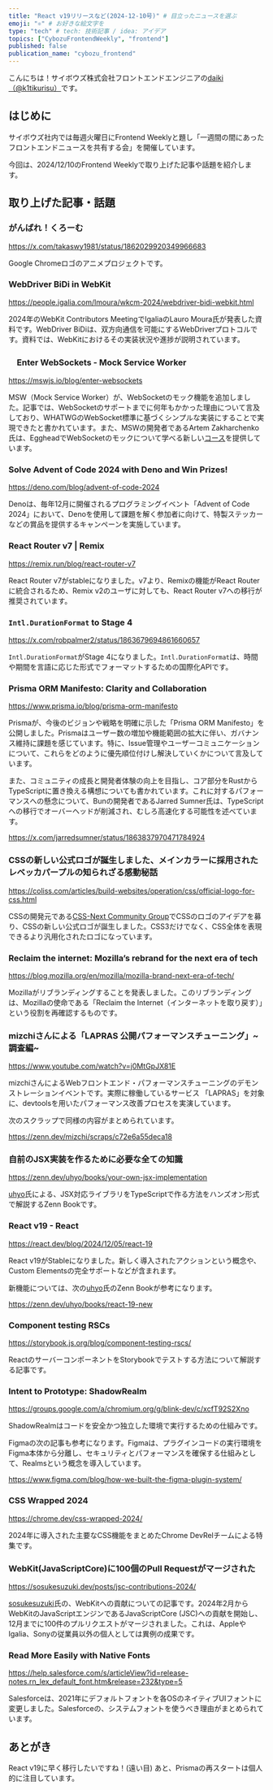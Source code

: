 ```yaml
---
title: "React v19リリースなど(2024-12-10号)" # 目立ったニュースを選ぶ
emoji: "⚛️" # お好きな絵文字を
type: "tech" # tech: 技術記事 / idea: アイデア
topics: ["CybozuFrontendWeekly", "frontend"]
published: false
publication_name: "cybozu_frontend"
---
```


こんにちは！サイボウズ株式会社フロントエンドエンジニアの[daiki（@k1tikurisu）](https://x.com/k1tikurisu)です。

## はじめに

サイボウズ社内では毎週火曜日にFrontend Weeklyと題し「一週間の間にあったフロントエンドニュースを共有する会」を開催しています。

今回は、2024/12/10のFrontend Weeklyで取り上げた記事や話題を紹介します。

## 取り上げた記事・話題

### がんばれ！くろーむ

https://x.com/takaswy1981/status/1862029920349966683

Google Chromeロゴのアニメプロジェクトです。

### WebDriver BiDi in WebKit

https://people.igalia.com/lmoura/wkcm-2024/webdriver-bidi-webkit.html

2024年のWebKit Contributors MeetingでIgaliaのLauro Moura氏が発表した資料です。WebDriver BiDiは、双方向通信を可能にするWebDriverプロトコルです。資料では、WebKitにおけるその実装状況や進捗が説明されています。

### 　Enter WebSockets - Mock Service Worker

https://mswjs.io/blog/enter-websockets

MSW（Mock Service Worker）が、WebSocketのモック機能を追加しました。記事では、WebSocketのサポートまでに何年もかかった理由について言及しており、WHATWGのWebSocket標準に基づくシンプルな実装にすることで実現できたと書かれています。また、MSWの開発者であるArtem Zakharchenko氏は、EggheadでWebSocketのモックについて学べる新しい[コース](https://egghead.io/courses/mocking-websocket-apis-with-mock-service-worker-9933b7f5)を提供しています。

### Solve Advent of Code 2024 with Deno and Win Prizes!

https://deno.com/blog/advent-of-code-2024

Denoは、毎年12月に開催されるプログラミングイベント「Advent of Code 2024」において、Denoを使用して課題を解く参加者に向けて、特製ステッカーなどの賞品を提供するキャンペーンを実施しています。

### React Router v7 | Remix

https://remix.run/blog/react-router-v7

React Router v7がstableになりました。v7より、Remixの機能がReact Routerに統合されるため、Remix v2のユーザに対しても、React Router v7への移行が推奨されています。

### `Intl.DurationFormat` to Stage 4

https://x.com/robpalmer2/status/1863679694861660657

`Intl.DurationFormat`がStage 4になりました。`Intl.DurationFormat`は、時間や期間を言語に応じた形式でフォーマットするための国際化APIです。

### Prisma ORM Manifesto: Clarity and Collaboration

https://www.prisma.io/blog/prisma-orm-manifesto

Prismaが、今後のビジョンや戦略を明確に示した「Prisma ORM Manifesto」を公開しました。Prismaはユーザー数の増加や機能範囲の拡大に伴い、ガバナンス維持に課題を感じています。特に、Issue管理やユーザーコミュニケーションについて、これらをどのように優先順位付けし解決していくかについて言及しています。

また、コミュニティの成長と開発者体験の向上を目指し、コア部分をRustからTypeScriptに置き換える構想についても書かれています。これに対するパフォーマンスへの懸念について、Bunの開発者であるJarred Sumner氏は、TypeScriptへの移行でオーバーヘッドが削減され、むしろ高速化する可能性を述べています。

https://x.com/jarredsumner/status/1863837970471784924

### CSSの新しい公式ロゴが誕生しました、メインカラーに採用されたレベッカパープルの知られざる感動秘話

https://coliss.com/articles/build-websites/operation/css/official-logo-for-css.html

CSSの開発元である[CSS-Next Community Group](https://github.com/CSS-Next/css-next)でCSSのロゴのアイデアを募り、CSSの新しい公式ロゴが誕生しました。CSS3だけでなく、CSS全体を表現できるより汎用化されたロゴになっています。

### Reclaim the internet: Mozilla’s rebrand for the next era of tech

https://blog.mozilla.org/en/mozilla/mozilla-brand-next-era-of-tech/

Mozillaがリブランディングすることを発表しました。このリブランディングは、Mozillaの使命である「Reclaim the Internet（インターネットを取り戻す）」という役割を再確認するものです。

### mizchiさんによる「LAPRAS 公開パフォーマンスチューニング」~調査編~

https://www.youtube.com/watch?v=j0MtGpJX81E

mizchiさんによるWebフロントエンド・パフォーマンスチューニングのデモンストレーションイベントです。実際に稼働しているサービス 「LAPRAS」を対象に、devtoolsを用いたパフォーマンス改善プロセスを実演しています。

次のスクラップで同様の内容がまとめられています。

https://zenn.dev/mizchi/scraps/c72e6a55deca18

### 自前のJSX実装を作るために必要な全ての知識

https://zenn.dev/uhyo/books/your-own-jsx-implementation

[uhyo](https://x.com/uhyo_)氏による、JSX対応ライブラリをTypeScriptで作る方法をハンズオン形式で解説するZenn Bookです。

### React v19 - React

https://react.dev/blog/2024/12/05/react-19

React v19がStableになりました。新しく導入されたアクションという概念や、Custom Elementsの完全サポートなどが含まれます。

新機能については、次の[uhyo](https://x.com/uhyo_)氏のZenn Bookが参考になります。

https://zenn.dev/uhyo/books/react-19-new

### Component testing RSCs

https://storybook.js.org/blog/component-testing-rscs/

ReactのサーバーコンポーネントをStorybookでテストする方法について解説する記事です。

### Intent to Prototype: ShadowRealm

https://groups.google.com/a/chromium.org/g/blink-dev/c/xcfT92S2Xno

ShadowRealmはコードを安全かつ独立した環境で実行するための仕組みです。

Figmaの次の記事も参考になります。Figmaは、プラグインコードの実行環境をFigma本体から分離し、セキュリティとパフォーマンスを確保する仕組みとして、Realmsという概念を導入しています。

https://www.figma.com/blog/how-we-built-the-figma-plugin-system/

### CSS Wrapped 2024

https://chrome.dev/css-wrapped-2024/

2024年に導入された主要なCSS機能をまとめたChrome DevRelチームによる特集です。

### WebKit(JavaScriptCore)に100個のPull Requestがマージされた

https://sosukesuzuki.dev/posts/jsc-contributions-2024/

[sosukesuzuki](https://x.com/__sosukesuzuki)氏の、WebKitへの貢献についての記事です。2024年2月からWebKitのJavaScriptエンジンであるJavaScriptCore (JSC)への貢献を開始し、12月までに100件のプルリクエストがマージされました。これは、AppleやIgalia、Sonyの従業員以外の個人としては異例の成果です。

### Read More Easily with Native Fonts

https://help.salesforce.com/s/articleView?id=release-notes.rn_lex_default_font.htm&release=232&type=5

Salesforceは、2021年にデフォルトフォントを各OSのネイティブUIフォントに変更しました。Salesforceの、システムフォントを使うべき理由がまとめられています。

## あとがき

React v19に早く移行したいですね！(遠い目)
あと、Prismaの再スタートは個人的に注目しています。
